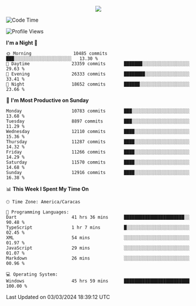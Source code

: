 <p align="center">
  <a href="http://www.github.com/thevacs">
    <img src="https://github-readme-streak-stats.herokuapp.com/?user=thevacs&stroke=ffffff&background=1c1917&ring=0891b2&fire=0891b2&currStreakNum=ffffff&currStreakLabel=0891b2&sideNums=ffffff&sideLabels=ffffff&dates=ffffff&hide_border=true" />
  </a>
</p>

<!--START_SECTION:waka-->
![Code Time](http://img.shields.io/badge/Code%20Time-2%2C095%20hrs%209%20mins-blue)

![Profile Views](http://img.shields.io/badge/Profile%20Views-0-blue)

**I'm a Night 🦉** 

```text
🌞 Morning                10485 commits       ███░░░░░░░░░░░░░░░░░░░░░░   13.30 % 
🌆 Daytime                23359 commits       ███████░░░░░░░░░░░░░░░░░░   29.63 % 
🌃 Evening                26333 commits       ████████░░░░░░░░░░░░░░░░░   33.41 % 
🌙 Night                  18652 commits       ██████░░░░░░░░░░░░░░░░░░░   23.66 % 
```
📅 **I'm Most Productive on Sunday** 

```text
Monday                   10783 commits       ███░░░░░░░░░░░░░░░░░░░░░░   13.68 % 
Tuesday                  8897 commits        ███░░░░░░░░░░░░░░░░░░░░░░   11.29 % 
Wednesday                12110 commits       ████░░░░░░░░░░░░░░░░░░░░░   15.36 % 
Thursday                 11287 commits       ████░░░░░░░░░░░░░░░░░░░░░   14.32 % 
Friday                   11266 commits       ████░░░░░░░░░░░░░░░░░░░░░   14.29 % 
Saturday                 11570 commits       ████░░░░░░░░░░░░░░░░░░░░░   14.68 % 
Sunday                   12916 commits       ████░░░░░░░░░░░░░░░░░░░░░   16.38 % 
```


📊 **This Week I Spent My Time On** 

```text
🕑︎ Time Zone: America/Caracas

💬 Programming Languages: 
Dart                     41 hrs 36 mins      ███████████████████████░░   90.48 % 
TypeScript               1 hr 7 mins         █░░░░░░░░░░░░░░░░░░░░░░░░   02.45 % 
XML                      54 mins             ░░░░░░░░░░░░░░░░░░░░░░░░░   01.97 % 
JavaScript               29 mins             ░░░░░░░░░░░░░░░░░░░░░░░░░   01.07 % 
Markdown                 26 mins             ░░░░░░░░░░░░░░░░░░░░░░░░░   00.96 % 

💻 Operating System: 
Windows                  45 hrs 59 mins      █████████████████████████   100.00 % 
```


 Last Updated on 03/03/2024 18:39:12 UTC
<!--END_SECTION:waka-->
